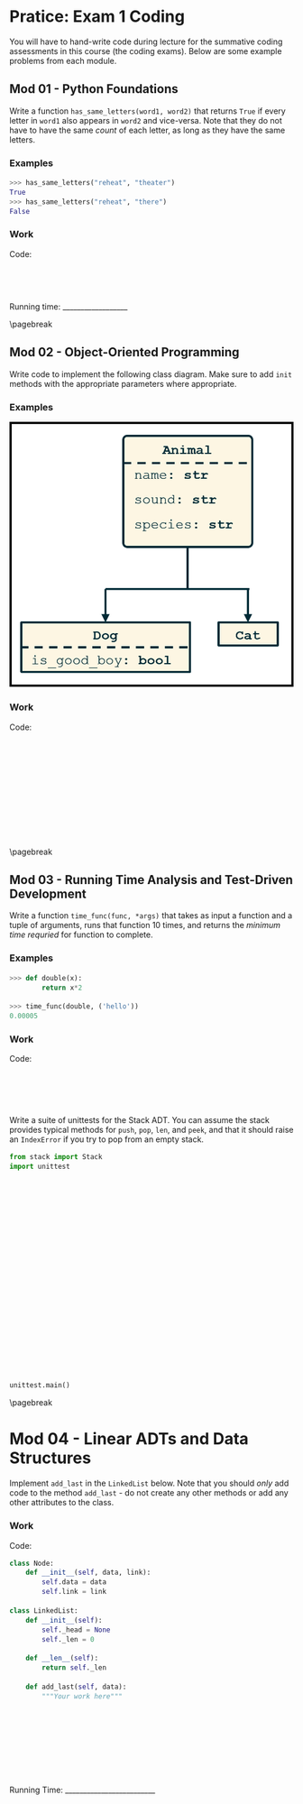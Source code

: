 # Pratice: Exam 1 Coding

You will have to hand-write code during lecture for the summative coding assessments in this course (the coding exams). Below are some example problems from each module.

## Mod 01 - Python Foundations

Write a function `has_same_letters(word1, word2)` that returns `True` if every letter in `word1` also appears in `word2` and vice-versa. Note that they do not have to have the same *count* of each letter, as long as they have the same letters.

### Examples

```python
>>> has_same_letters("reheat", "theater")
True
>>> has_same_letters("reheat", "there")
False
```

### Work
Code:
```




```

Running time: __________________

\pagebreak

## Mod 02 - Object-Oriented Programming

Write code to implement the following class diagram. Make sure to add `init` methods with the appropriate parameters where appropriate.

### Examples

![Class diagram to be implemented. Note that `name`, `sound`, `species`, and `is_good_boy` are instance variables.](./images/AnimalClassDiagram.png)

### Work

Code: 
```












```

\pagebreak

## Mod 03 - Running Time Analysis and Test-Driven Development

Write a function `time_func(func, *args)` that takes as input a function and a tuple of arguments, runs that function 10 times, and returns the *minimum time requried* for function to complete.

### Examples
```python
>>> def double(x):
        return x*2

>>> time_func(double, ('hello'))
0.00005
```

### Work

Code:
```





```

Write a suite of unittests for the Stack ADT. You can assume the stack provides typical methods for `push`, `pop`, `len`, and `peek`, and that it should raise an `IndexError` if you try to pop from an empty stack.

```python
from stack import Stack
import unittest






















unittest.main()
```

\pagebreak

# Mod 04 - Linear ADTs and Data Structures

Implement `add_last` in the `LinkedList` below. Note that you should *only* add code to the method `add_last` - do not create any other methods or add any other attributes to the class.

### Work

Code:
```python
class Node:
    def __init__(self, data, link):
        self.data = data
        self.link = link

class LinkedList:
    def __init__(self):
        self._head = None
        self._len = 0

    def __len__(self):
        return self._len

    def add_last(self, data):
        """Your work here"""










```

Running Time: _________________________